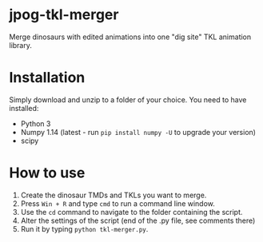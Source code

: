# jpog-tkl-merger
Merge dinosaurs with edited animations into one "dig site" TKL animation library.

# Installation
Simply download and unzip to a folder of your choice. You need to have installed:
- Python 3
- Numpy 1.14 (latest - run `pip install numpy -U` to upgrade your version)
- scipy

# How to use
1) Create the dinosaur TMDs and TKLs you want to merge.
2) Press `Win + R` and type `cmd` to run a command line window.
3) Use the `cd` command to navigate to the folder containing the script.
4) Alter the settings of the script (end of the .py file, see comments there)
5) Run it by typing `python tkl-merger.py`.
